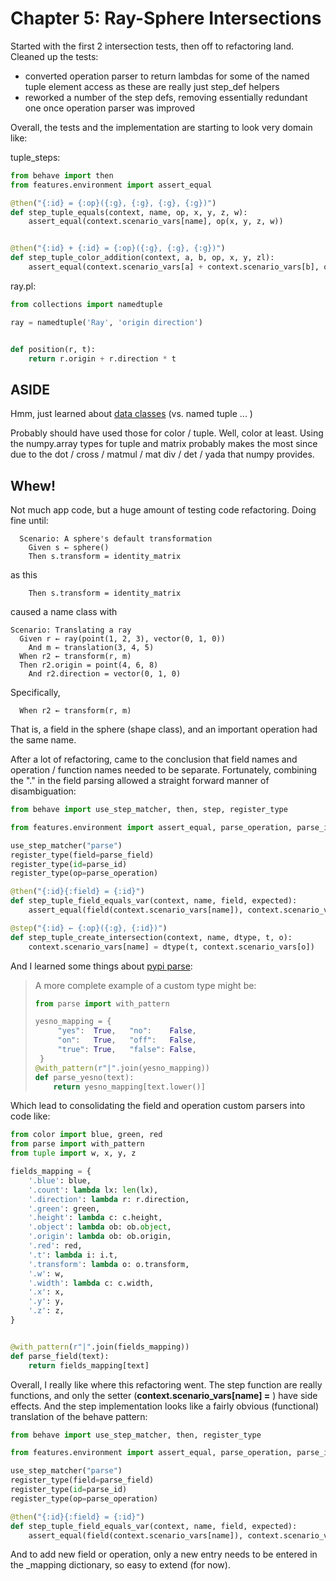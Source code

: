 # Chapter 5: Ray-Sphere Intersections

Started with the first 2 intersection tests, then off to refactoring land.
Cleaned up the tests:
- converted operation parser to return lambdas for some of the named tuple element access as these are really just step_def helpers
- reworked a number of the step defs, removing essentially redundant one once operation parser was improved

Overall, the tests and the implementation are starting to look very domain like:

tuple_steps:
```python
from behave import then
from features.environment import assert_equal

@then("{:id} = {:op}({:g}, {:g}, {:g}, {:g})")
def step_tuple_equals(context, name, op, x, y, z, w):
    assert_equal(context.scenario_vars[name], op(x, y, z, w))


@then("{:id} + {:id} = {:op}({:g}, {:g}, {:g})")
def step_tuple_color_addition(context, a, b, op, x, y, zl):
    assert_equal(context.scenario_vars[a] + context.scenario_vars[b], op(x, y, zl))
```
ray.pl:
```python
from collections import namedtuple

ray = namedtuple('Ray', 'origin direction')


def position(r, t):
    return r.origin + r.direction * t

```

## ASIDE
Hmm, just learned about [data classes](https://peps.python.org/pep-0557/#abstract) (vs. named tuple ... )

Probably should have used those for color / tuple. Well, color at least. Using the numpy.array types for tuple and matrix probably makes the most since due to the dot / cross / matmul / mat div / det / yada that numpy provides.

## Whew!
Not much app code, but a huge amount of testing code refactoring. Doing fine until:

```gherkin
  Scenario: A sphere's default transformation
    Given s ← sphere()
    Then s.transform = identity_matrix

```
as this
```gherkin
    Then s.transform = identity_matrix
```
caused a name class with
```gherkin
Scenario: Translating a ray
  Given r ← ray(point(1, 2, 3), vector(0, 1, 0))
    And m ← translation(3, 4, 5)
  When r2 ← transform(r, m)
  Then r2.origin = point(4, 6, 8)
    And r2.direction = vector(0, 1, 0)
```
Specifically,
```gherkin
  When r2 ← transform(r, m)
```

That is, a field in the sphere (shape class), and an important operation had the same name.

After a lot of refactoring, came to the conclusion that field names and operation / function names needed to be separate.
Fortunately, combining the "." in the field parsing allowed a straight forward manner of disambiguation:

```python
from behave import use_step_matcher, then, step, register_type

from features.environment import assert_equal, parse_operation, parse_id, parse_field

use_step_matcher("parse")
register_type(field=parse_field)
register_type(id=parse_id)
register_type(op=parse_operation)

@then("{:id}{:field} = {:id}")
def step_tuple_field_equals_var(context, name, field, expected):
    assert_equal(field(context.scenario_vars[name]), context.scenario_vars[expected])

@step("{:id} ← {:op}({:g}, {:id})")
def step_tuple_create_intersection(context, name, dtype, t, o):
    context.scenario_vars[name] = dtype(t, context.scenario_vars[o])
```

And I learned some things about [pypi parse](https://pypi.org/project/parse/):

> A more complete example of a custom type might be:
> ```python
> from parse import with_pattern
>
> yesno_mapping = {
>      "yes":  True,   "no":    False,
>      "on":   True,   "off":   False,
>      "true": True,   "false": False,
>  }
> @with_pattern(r"|".join(yesno_mapping))
> def parse_yesno(text):
>     return yesno_mapping[text.lower()]
> ```

Which lead to consolidating the field and operation custom parsers into code like:
```python
from color import blue, green, red
from parse import with_pattern
from tuple import w, x, y, z

fields_mapping = {
    '.blue': blue,
    '.count': lambda lx: len(lx),
    '.direction': lambda r: r.direction,
    '.green': green,
    '.height': lambda c: c.height,
    '.object': lambda ob: ob.object,
    '.origin': lambda ob: ob.origin,
    '.red': red,
    '.t': lambda i: i.t,
    '.transform': lambda o: o.transform,
    '.w': w,
    '.width': lambda c: c.width,
    '.x': x,
    '.y': y,
    '.z': z,
}


@with_pattern(r"|".join(fields_mapping))
def parse_field(text):
    return fields_mapping[text]
```

Overall, I really like where this refactoring went. The step function are really functions, and only the setter (**context.scenario_vars[name] =** ) have side effects.
And the step implementation looks like a fairly obvious (functional) translation of the behave pattern:
```python
from behave import use_step_matcher, then, register_type

from features.environment import assert_equal, parse_operation, parse_id, parse_field

use_step_matcher("parse")
register_type(field=parse_field)
register_type(id=parse_id)
register_type(op=parse_operation)

@then("{:id}{:field} = {:id}")
def step_tuple_field_equals_var(context, name, field, expected):
    assert_equal(field(context.scenario_vars[name]), context.scenario_vars[expected])
```

And to add new field or operation, only a new entry needs to be entered in the _mapping dictionary, so easy to extend (for now).
